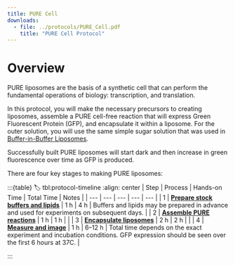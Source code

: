 ```yaml
---
title: PURE Cell
downloads:
  - file: ../protocols/PURE_Cell.pdf
    title: "PURE Cell Protocol"
---
```


# Overview

PURE liposomes are the basis of a synthetic cell that can perform the fundamental operations of biology: transcription, and translation.

In this protocol, you will make the necessary precursors to creating liposomes, assemble a PURE cell-free reaction that will express Green Fluorescent Protein (GFP), and encapsulate it within a liposome. For the outer solution, you will use the same simple sugar solution that was used in [Buffer-in-Buffer Liposomes](https://www.notion.so/Buffer-in-Buffer-Liposomes-c15ada1e2f19426fa955d73138249eb9?pvs=21).

Successfully built PURE liposomes will start dark and then increase in green fluorescence over time as GFP is produced.

There are four key stages to making PURE liposomes:

:::{table} 
:label: tbl:protocol-timeline
:align: center
| Step | Process | Hands-on Time | Total Time | Notes |
| --- | --- | --- | --- | --- |
| 1 | [**Prepare stock buffers and lipids**](https://www.notion.so/PURE-Cell-412dfbe9ffd941bfab16b69ec866de27?pvs=21) | 1 h | 4 h | Buffers and lipids may be prepared in advance and used for experiments on subsequent days. |
| 2 | [**Assemble PURE reactions**](https://www.notion.so/PURE-Cell-412dfbe9ffd941bfab16b69ec866de27?pvs=21) | 1 h | 1 h |  |
| 3 | [**Encapsulate liposomes**](https://www.notion.so/PURE-Cell-412dfbe9ffd941bfab16b69ec866de27?pvs=21) | 2 h | 2 h |  |
| 4 | [**Measure and image**](https://www.notion.so/PURE-Cell-412dfbe9ffd941bfab16b69ec866de27?pvs=21) | 1 h | 6–12 h | Total time depends on the exact experiment and incubation conditions. GFP expression should be seen over the first 6 hours at 37C.
 |

:::